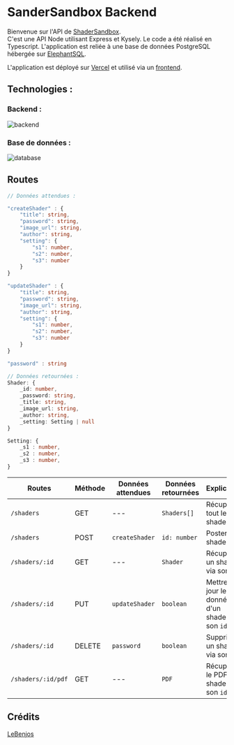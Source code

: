 # SanderSandbox Backend

Bienvenue sur l'API de [ShaderSandbox](https://github.com/LeBenjos/ShaderSandbox).  
C'est une API Node utilisant Express et Kysely. Le code a été réalisé en Typescript. L'application est reliée à une base de données PostgreSQL hébergée sur [ElephantSQL](https://www.elephantsql.com/).

L'application est déployé sur [Vercel](https://shader-sandbox-iota.vercel.app/) et utilisé via un [frontend](../frontend/README.md).

## Technologies :

### Backend :
![backend](https://skillicons.dev/icons?i=nodejs,express)

### Base de données :
![database](https://skillicons.dev/icons?i=postgres)


## Routes

```ts
// Données attendues :

"createShader" : {
    "title": string,
    "password": string,
    "image_url": string,
    "author": string,
    "setting": {
        "s1": number,
        "s2": number,
        "s3": number
    }
}

"updateShader" : {
    "title": string,
    "password": string,
    "image_url": string,
    "author": string,
    "setting": {
        "s1": number,
        "s2": number,
        "s3": number
    }
}

"password" : string

// Données retournées :
Shader: {
    _id: number,
    _password: string,
    _title: string,
    _image_url: string, 
    _author: string,
    _setting: Setting | null
}

Setting: {
    _s1 : number,
    _s2 : number,
    _s3 : number,
}
```

| Routes | Méthode | Données attendues | Données retournées | Explication |
| --- | --- | --- | --- | --- |
| `/shaders` | GET | --- | `Shaders[]` | Récupérer tout les shaders |
| `/shaders` | POST | `createShader` | `id: number` | Poster un shader |
| `/shaders/:id` | GET | --- | `Shader` | Récupérer un shader via son `id` |
| `/shaders/:id` | PUT | `updateShader` | `boolean` | Mettre à jour les données d'un shader via son `id` |
| `/shaders/:id` | DELETE | `password` | `boolean` | Supprimer un shader via son `id` |
| `/shaders/:id/pdf` | GET | --- | `PDF` | Récupérer le PDF d'un shader via son `id` |

## Crédits

[LeBenjos](https://github.com/LeBenjos) 